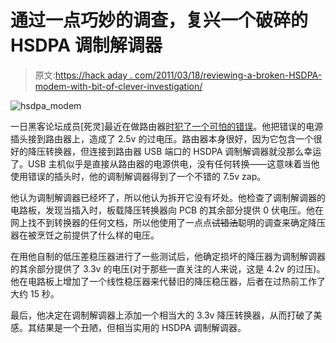 # 通过一点巧妙的调查，复兴一个破碎的 HSDPA 调制解调器

> 原文:[https://hack aday . com/2011/03/18/reviewing-a-broken-HSDPA-modem-with-bit-of-clever-investigation/](https://hackaday.com/2011/03/18/reviving-a-broken-hsdpa-modem-with-a-bit-of-clever-investigation/)

![hsdpa_modem](../Images/24a07d64dd38465d3c6e7228687c8aa0.png "hsdpa_modem")

一日黑客论坛成员[死灵]最近在做路由器[时犯了一个可怕的错误](http://forums.hackaday.com/viewtopic.php?f=3&t=463)。他把错误的电源插头接到路由器上，造成了 2.5v 的过电压。路由器本身很好，因为它包含一个很好的降压转换器，但连接到路由器 USB 端口的 HSDPA 调制解调器就没那么幸运了。USB 主机似乎是直接从路由器的电源供电，没有任何转换——这意味着当他使用错误的插头时，他的调制解调器得到了一个不错的 7.5v zap。

他认为调制解调器已经坏了，所以他认为拆开它没有坏处。他检查了调制解调器的电路板，发现当插入时，板载降压转换器向 PCB 的其余部分提供 0 伏电压。他在网上找不到转换器的任何文档，所以他使用了一点点~~试错法~~聪明的调查来确定降压器在被烹饪之前提供了什么样的电压。

在用他自制的低压差稳压器进行了一些测试后，他确定损坏的降压器为调制解调器的其余部分提供了 3.3v 的电压(对于那些一直关注的人来说，这是 4.2v 的过压)。他在电路板上增加了一个线性稳压器来代替旧的降压稳压器，后者在过热前工作了大约 15 秒。

最后，他决定在调制解调器上添加一个相当大的 3.3v 降压转换器，从而打破了美感。其结果是一个丑陋，但相当实用的 HSDPA 调制解调器。